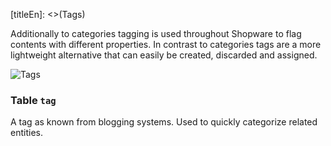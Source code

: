 [titleEn]: <>(Tags)

Additionally to categories tagging is used throughout Shopware to flag contents with different properties. In contrast to categories tags are a more lightweight alternative that can easily be created, discarded and assigned.

![Tags](dist/erm-shopware-core-framework-tag.svg)


### Table `tag`

A tag as known from blogging systems. Used to quickly categorize related entities.


